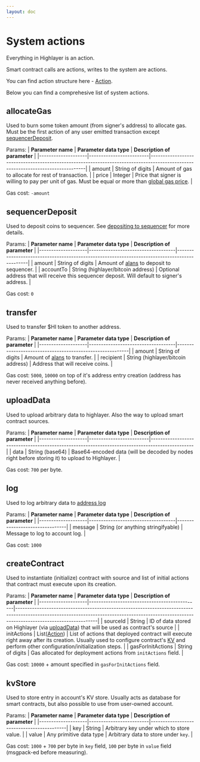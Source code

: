 ```yaml
---
layout: doc
---
```

# System actions

Everything in Highlayer is an action.

Smart contract calls are actions, writes to the system are actions.

You can find action structure here - [Action](/general-documentation/common-data-types.md#action).

Below you can find a comprehesive list of system actions.

## allocateGas

Used to burn some token amount (from signer's address) to allocate gas. Must be the first action of any user emitted transaction except [sequencerDeposit](#sequencerDeposit).

Params:
| **Parameter name** | **Parameter data type** | **Description of parameter**                                                                                                    |
|--------------------|-------------------------|---------------------------------------------------------------------------------------------------------------------------------|
| amount             | String of digits        | Amount of gas to allocate for rest of transaction.                                                                              |
| price              | Integer                 | Price that signer is willing to pay per unit of gas. Must be equal or more than [global gas price](/general-documentation/http-api#global-gas-price). |

Gas cost: `-amount`

## sequencerDeposit

Used to deposit coins to sequencer. See [depositing to sequencer](/general-documentation/depositing-to-sequencer.md) for more details.

Params:
| **Parameter name** | **Parameter data type**            | **Description of parameter**                                                                 |
|--------------------|------------------------------------|----------------------------------------------------------------------------------------------|
| amount             | String of digits                   | Amount of [alans](/general-documentation/common-data-types#alans) to deposit to sequencer.                         |
| accountTo          | String (highlayer/bitcoin address) | Optional address that will receive this sequencer deposit. Will default to signer's address. |

Gas cost: `0`

## transfer

Used to transfer $HI token to another address.

Params:
| **Parameter name** | **Parameter data type**            | **Description of parameter**                             |
|--------------------|------------------------------------|----------------------------------------------------------|
| amount             | String of digits                   | Amount of [alans](/general-documentation/common-data-types#alans) to transfer. |
| recipient          | String (highlayer/bitcoin address) | Address that will receive coins.                         |

Gas cost: `5000`, `10000` on top of it's address entry creation (address has never received anything before).

## uploadData

Used to upload arbitrary data to highlayer. Also the way to upload smart contract sources.

Params:
| **Parameter name** | **Parameter data type** | **Description of parameter**                                                                   |
|--------------------|-------------------------|------------------------------------------------------------------------------------------------|
| data               | String (base64)         | Base64-encoded data (will be decoded by nodes right before storing it) to upload to Highlayer. |

Gas cost: `700` per byte.

## log

Used to log arbitrary data to [address log](/general-documentation/http-api.md#logs)

Params:
| **Parameter name** | **Parameter data type**            | **Description of parameter**   |
|--------------------|------------------------------------|--------------------------------|
| message            | String (or anything stringifyable) | Message to log to account log. |

Gas cost: `1000`

## createContract

Used to instantiate (initialize) contract with source and list of initial actions that contract must execute upon its creation.

Params:
| **Parameter name** | **Parameter data type**                      | **Description of parameter**                                                                                                                                                                 |
|--------------------|----------------------------------------------|----------------------------------------------------------------------------------------------------------------------------------------------------------------------------------------------|
| sourceId           | String                                       | ID of data stored on Highlayer (via [uploadData](#uploadData)) that will be used as contract's source                                                                                        |
| initActions        | List([Action](/general-documentation/common-data-types.md#action)) | List of actions that deployed contract will execute right away after its creation. Usually used to configure contract's [KV](#kvStore) and perform other configuration/initialization steps. |
| gasForInitActions  | String of digits                             | Gas allocated for deployment actions from `initActions` field.                                                                                                                               |

Gas cost: `10000` + amount specified in `gasForInitActions` field.

## kvStore

Used to store entry in account's KV store. Usually acts as database for smart contracts, but also possible to use from user-owned account.

Params:
| **Parameter name** | **Parameter data type** | **Description of parameter**              |
|--------------------|-------------------------|-------------------------------------------|
| key                | String                  | Arbitrary key under which to store value. |
| value              | Any primitive data type | Arbitrary data to store under `key`.      |

Gas cost: `1000` + `700` per byte in `key` field, `100` per byte in `value` field (msgpack-ed before measuring).